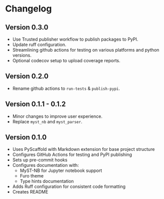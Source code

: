 # Changelog

## Version 0.3.0

- Use Trusted publisher workflow to publish packages to PyPI.
- Update ruff configuration.
- Streamlining github actions for testing on various platforms and python versions.
- Optional codecov setup to upload coverage reports.

## Version 0.2.0

- Rename github actions to `run-tests` & `publish-pypi`.

## Version 0.1.1 - 0.1.2

- Minor changes to improve user experience.
- Replace `myst_nb` and `myst_parser`.

## Version 0.1.0

- Uses PyScaffold with Markdown extension for base project structure
- Configures GitHub Actions for testing and PyPI publishing
- Sets up pre-commit hooks
- Configures documentation with:
  - MyST-NB for Jupyter notebook support
  - Furo theme
  - Type hints documentation
- Adds Ruff configuration for consistent code formatting
- Creates README
